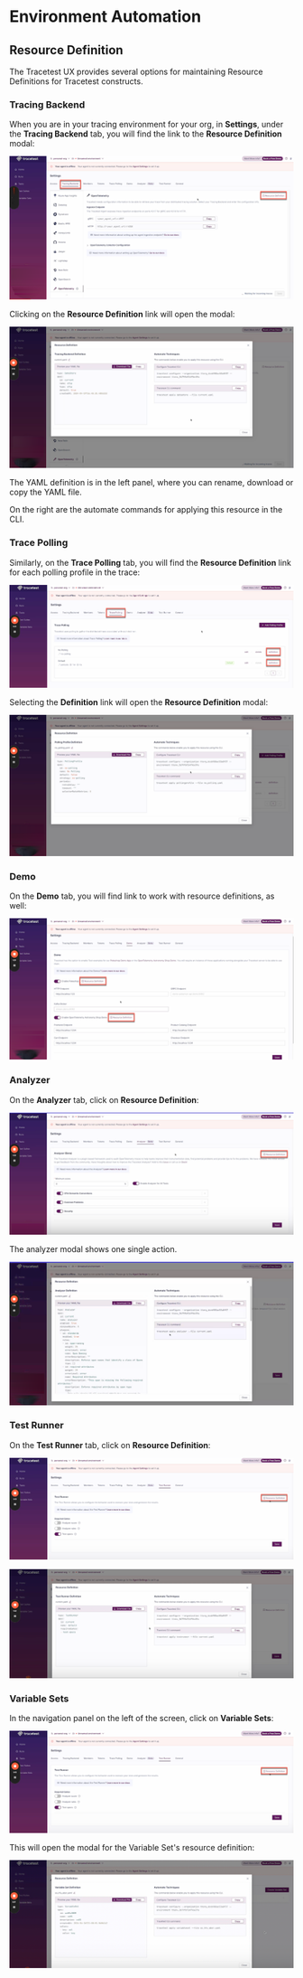 # Environment Automation

## Resource Definition

The Tracetest UX provides several options for maintaining Resource Definitions for Tracetest constructs.

### Tracing Backend

When you are in your tracing environment for your org, in **Settings**, under the **Tracing Backend** tab, you will find the link to the **Resource Definition** modal:

![Resource Definition](../img/resource-definition.png)

Clicking on the **Resource Definition** link will open the modal:

![Resource Definition Modal](../img/resource-definition-modal.png)

The YAML definition is in the left panel, where you can rename, download or copy the YAML file.

On the right are the automate commands for applying this resource in the CLI.

### Trace Polling

Similarly, on the **Trace Polling** tab, you will find the **Resource Definition** link for each polling profile in the trace:

![Trace Polling Resource Definition](../img/trace-polling-resource-definition.png)

Selecting the **Definition** link will open the **Resource Definition** modal:

![Trace Polling Resource Definition Modal](../img/trace-polling-resource-definition-modal.png)

### Demo

On the **Demo** tab, you will find link to work with resource definitions, as well:

![Demo Resource Definition](../img/demo-resource-definition.png)

### Analyzer

On the **Analyzer** tab, click on **Resource Definition**:

![Analyzer Resource Definition](../img/analyzer-resource-definition.png)

The analyzer modal shows one single action.

![Analyzer Resource Definition Modal](../img/analyzer-resource-definition-modal.png)

### Test Runner

On the **Test Runner** tab, click on **Resource Definition**:

![Test Runner Resource Definition](../img/test-runner-resource-definition.png)

![Test Runner Resource Definition Modal](../img/test-runner-resource-definition-modal.png)

### Variable Sets

In the navigation panel on the left of the screen, click on **Variable Sets**:

![Variable Set Resource Definition](../img/test-runner-resource-definition.png)

This will open the modal for the Variable Set's resource definition:

![ Resource Definition Modal](../img/variable-set-resource-definition-modal.png)

